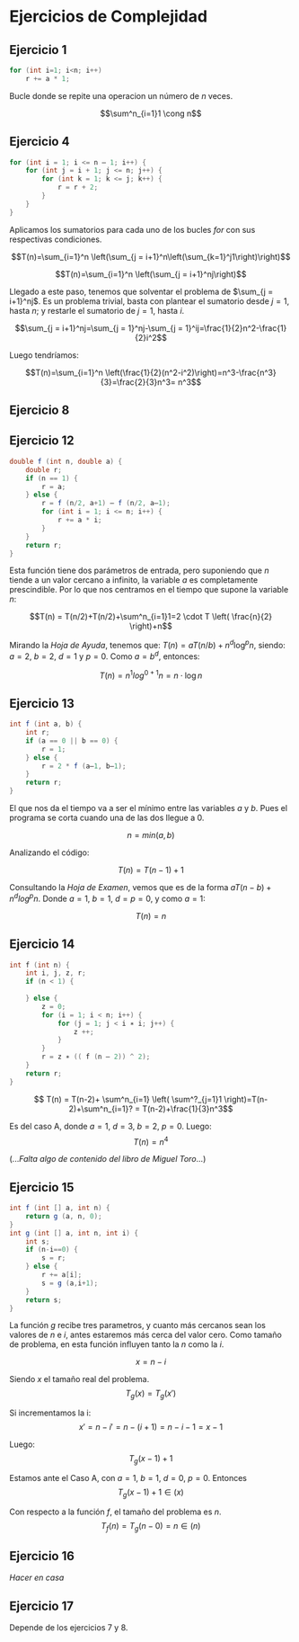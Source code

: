 # Ejercicios de Complejidad

## Ejercicio 1

```java
for (int i=1; i<n; i++)
    r += a * 1;
```

Bucle donde se repite una operacion un número de $n$ veces.

$$\sum^n_{i=1}1 \cong n$$

## Ejercicio 4

```java
for (int i = 1; i <= n – 1; i++) { 
    for (int j = i + 1; j <= n; j++) { 
        for (int k = 1; k <= j; k++) { 
            r = r + 2; 
        } 
    } 
}
```

Aplicamos los sumatorios para cada uno de los bucles *for* con sus respectivas condiciones.

$$T(n)=\sum_{i=1}^n \left(\sum_{j = i+1}^n\left(\sum_{k=1}^j1\right)\right)$$

$$T(n)=\sum_{i=1}^n \left(\sum_{j = i+1}^nj\right)$$

Llegado a este paso, tenemos que solventar el problema de $\sum_{j = i+1}^nj$. Es un problema trivial, basta con plantear el sumatorio desde $j=1$, hasta $n$; y restarle el sumatorio de $j=1$, hasta $i$.

$$\sum_{j = i+1}^nj=\sum_{j = 1}^nj-\sum_{j = 1}^ij=\frac{1}{2}n^2-\frac{1}{2}i^2$$

Luego tendríamos:

$$T(n)=\sum_{i=1}^n \left(\frac{1}{2}(n^2-i^2)\right)=n^3-\frac{n^3}{3}=\frac{2}{3}n^3= n^3$$

## Ejercicio 8

## Ejercicio 12

```java
double f (int n, double a) { 
    double r; 
    if (n == 1) {  
        r = a; 
    } else { 
        r = f (n/2, a+1) – f (n/2, a–1); 
        for (int i = 1; i <= n; i++) { 
            r += a * i; 
        } 
    } 
    return r; 
} 
```

Esta función tiene dos parámetros de entrada, pero suponiendo que $n$ tiende a un valor cercano a infinito, la variable $a$ es completamente prescindible. Por lo que nos centramos en el tiempo que supone la variable $n$:

$$T(n) = T(n/2)+T(n/2)+\sum^n_{i=1}1=2 \cdot T \left( \frac{n}{2} \right)+n$$

Mirando la *Hoja de Ayuda*, tenemos que: $T(n)=aT(n/b)+n^d \log^pn$, siendo: $a=2$, $b=2$, $d=1$ y $p=0$. Como $a=b^d$, entonces:

$$T(n)=n^1log^{0+1}n=n\cdot \log n$$

## Ejercicio 13

```java
int f (int a, b) { 
    int r; 
    if (a == 0 || b == 0) { 
        r = 1; 
    } else { 
        r = 2 * f (a–1, b–1); 
    } 
    return r; 
}
```

El que nos da el tiempo va a ser el mínimo entre las variables $a$ y $b$. Pues el programa se corta cuando una de las dos llegue a $0$.

$$n=min(a,b)$$

Analizando el código:

$$T(n)=T(n-1)+1$$

Consultando la *Hoja de Examen*, vemos que es de la forma $aT(n-b)+n^dlog^pn$. Donde $a=1$, $b=1$, $d=p=0$, y como $a=1$:

$$T(n) = n$$

## Ejercicio 14

```c++
int f (int n) {
    int i, j, z, r;
    if (n < 1) {
        
    } else {
        z = 0;
        for (i = 1; i < n; i++) {
            for (j = 1; j < i ∗ i; j++) {
                z ++;
            }
        }
        r = z ∗ (( f (n – 2)) ^ 2);
    }
    return r;
}
```

$$ T(n) = T(n-2)+ \sum^n_{i=1} \left( \sum^?_{j=1}1 \right)=T(n-2)+\sum^n_{i=1}? = T(n-2)+\frac{1}{3}n^3$$

Es del caso A, donde $a=1$, $d=3$, $b=2$, $p=0$. Luego:
$$T(n)=n^4$$

(...*Falta algo de contenido del libro de Miguel Toro*...)

## Ejercicio 15

```java
int f (int [] a, int n) {
    return g (a, n, 0);
}
int g (int [] a, int n, int i) {
    int s;
    if (n-i==0) {
        s = r;
    } else {
        r += a[i];
        s = g (a,i+1);
    }
    return s;
}
```

La función *g* recibe tres parametros, y cuanto más cercanos sean los valores de $n$ e $i$, antes estaremos más cerca del valor cero. Como tamaño de problema, en esta función influyen tanto la $n$ como la $i$.

$$x= n-i$$

Siendo $x$ el tamaño real del problema.
$$T_g(x)=T_g(x')$$

Si incrementamos la i:
$$x'=n-i'=n-(i+1)=n-i-1=x-1$$

Luego:
$$T_g(x-1)+1$$

Estamos ante el Caso A, con $a=1$, $b=1$, $d=0$, $p=0$. Entonces
$$T_g(x-1)+1 \in (x)$$

Con respecto a la función *f*, el tamaño del problema es $n$.
$$T_f(n)=T_g(n-0)=n \in (n)$$

## Ejercicio 16

*Hacer en casa*

## Ejercicio 17

Depende de los ejercicios 7 y 8.
